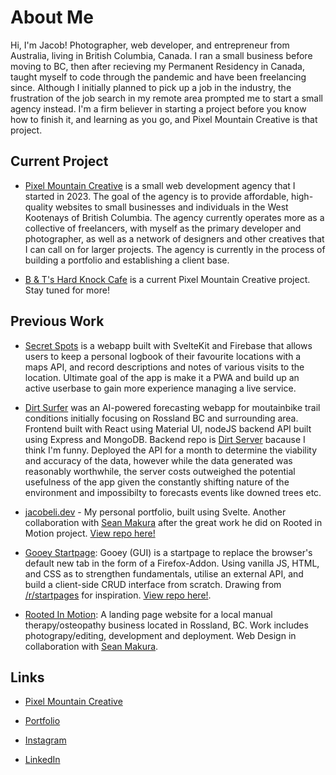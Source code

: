 # About Me

Hi, I'm Jacob! Photographer, web developer, and entrepreneur from Australia, living in British Columbia, Canada. I ran a small business before moving to BC, then after recieving my Permanent Residency in Canada, taught myself to code through the pandemic and have been freelancing since. Although I initially planned to pick up a job in the industry, the frustration of the job search in my remote area prompted me to start a small agency instead. I'm a firm believer in starting a project before you know how to finish it, and learning as you go, and Pixel Mountain Creative is that project.

## Current Project

-   [Pixel Mountain Creative](https://pixelmountain.ca) is a small web development agency that I started in 2023. The goal of the agency is to provide affordable, high-quality websites to small businesses and individuals in the West Kootenays of British Columbia. The agency currently operates more as a collective of freelancers, with myself as the primary developer and photographer, as well as a network of designers and other creatives that I can call on for larger projects. The agency is currently in the process of building a portfolio and establishing a client base.

-   [B & T's Hard Knock Cafe](https://thehardknockcafe.ca) is a current Pixel Mountain Creative project. Stay tuned for more!

## Previous Work

-   [Secret Spots](https://github.com/PullRequestTimeout/secret-spots) is a webapp built with SvelteKit and Firebase that allows users to keep a personal logbook of their favourite locations with a maps API, and record descriptions and notes of various visits to the location. Ultimate goal of the app is make it a PWA and build up an active userbase to gain more experience managing a live service.

-   [Dirt Surfer](https://github.com/PullRequestTimeout/dirt-surfer) was an AI-powered forecasting webapp for moutainbike trail conditions initially focusing on Rossland BC and surrounding area. Frontend built with React using Material UI, nodeJS backend API built using Express and MongoDB. Backend repo is [Dirt Server](https://github.com/PullRequestTimeout/dirt-server) bacause I think I'm funny. Deployed the API for a month to determine the viability and accuracy of the data, however while the data generated was reasonably worthwhile, the server costs outweighed the potential usefulness of the app given the constantly shifting nature of the environment and impossibilty to forecasts events like downed trees etc.

-   [jacobeli.dev](https://jacobeli.dev/) - My personal portfolio, built using Svelte. Another collaboration with [Sean Makura](https://seanmakura.webflow.io/) after the great work he did on Rooted in Motion project. [View repo here!](https://github.com/PullRequestTimeout/jacobeli.dev)

-   [Gooey Startpage](https://addons.mozilla.org/en-CA/firefox/addon/gooey-startpage/): Gooey (GUI) is a startpage to replace the browser's default new tab in the form of a Firefox-Addon. Using vanilla JS, HTML, and CSS as to strengthen fundamentals, utilise an external API, and build a client-side CRUD interface from scratch. Drawing from [/r/startpages](https://www.reddit.com/r/startpages/) for inspiration. [View repo here!](https://github.com/PullRequestTimeout/gooey-startpage).

-   [Rooted In Motion](https://rootedinmotion.ca/): A landing page website for a local manual therapy/osteopathy business located in Rossland, BC. Work includes photograpy/editing, development and deployment. Web Design in collaboration with [Sean Makura](https://seanmakura.webflow.io/).

## Links

-   [Pixel Mountain Creative](https://pixelmountain.ca)

-   [Portfolio](https://jacobeli.dev/)

-   [Instagram](https://www.instagram.com/caffeinatejake)

-   [LinkedIn](https://www.linkedin.com/in/jacob-druery/)
